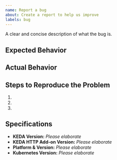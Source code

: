 ```yaml
---
name: Report a bug
about: Create a report to help us improve
labels: bug
---
```


A clear and concise description of what the bug is.

## Expected Behavior

## Actual Behavior

## Steps to Reproduce the Problem

  1.
  2.
  3.

## Specifications

- **KEDA Version:** *Please elaborate*
- **KEDA HTTP Add-on Version:** *Please elaborate*
- **Platform & Version:** *Please elaborate*
- **Kubernetes Version:** *Please elaborate*
